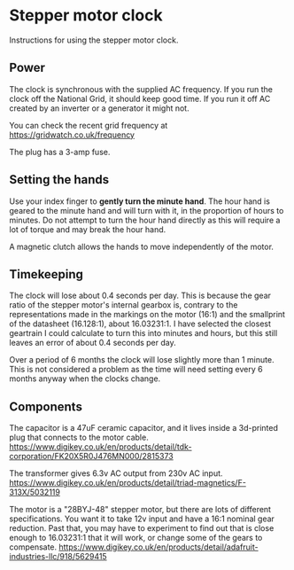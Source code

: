 # Stepper motor clock

Instructions for using the stepper motor clock.

## Power

The clock is synchronous with the supplied AC frequency. If you run the clock off the National Grid, it should keep
good time. If you run it off AC created by an inverter or a generator it might not.

You can check the recent grid frequency at https://gridwatch.co.uk/frequency

The plug has a 3-amp fuse.

## Setting the hands

Use your index finger to **gently turn the minute hand**. The hour hand is geared to the minute hand and will turn
with it, in the proportion of hours to minutes.
Do not attempt to turn the hour hand directly as this will require a lot of torque and may break the hour hand.

A magnetic clutch allows the hands to move independently of the motor.

## Timekeeping

The clock will lose about 0.4 seconds per day. This is because the gear ratio of the stepper motor's internal
gearbox is, contrary to the representations made in the markings on the motor (16:1) and the smallprint of the datasheet (16.128:1),
about 16.03231:1. I have selected the closest geartrain I could calculate to turn this into minutes and hours, but
this still leaves an error of about 0.4 seconds per day.

Over a period of 6 months the clock will lose slightly more than 1 minute.
This is not considered a problem as the time will need setting every 6 months anyway when the clocks change.

## Components

The capacitor is a 47uF ceramic capacitor, and it lives inside a 3d-printed plug that connects to the motor cable.
https://www.digikey.co.uk/en/products/detail/tdk-corporation/FK20X5R0J476MN000/2815373

The transformer gives 6.3v AC output from 230v AC input. https://www.digikey.co.uk/en/products/detail/triad-magnetics/F-313X/5032119

The motor is a "28BYJ-48" stepper motor, but there are lots of different specifications. You want it to take 12v input
and have a 16:1 nominal gear reduction. Past that, you may have to experiment to find out that is close enough to 16.03231:1
that it will work, or change some of the gears to compensate. https://www.digikey.co.uk/en/products/detail/adafruit-industries-llc/918/5629415
